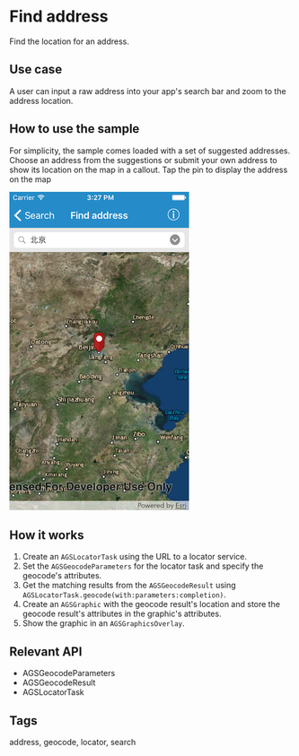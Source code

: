 # Find address

Find the location for an address.

## Use case

A user can input a raw address into your app's search bar and zoom to the address location.

## How to use the sample

For simplicity, the sample comes loaded with a set of suggested addresses. Choose an address from the suggestions or submit your own address to show its location on the map in a callout. Tap the pin to display the address on the map

![Find address sample](find-address.png)

## How it works

1. Create an `AGSLocatorTask` using the URL to a locator service.
2. Set the `AGSGeocodeParameters` for the locator task and specify the geocode's attributes.
3. Get the matching results from the `AGSGeocodeResult` using `AGSLocatorTask.geocode(with:parameters:completion)`.
4. Create an `AGSGraphic` with the geocode result's location and store the geocode result's attributes in the graphic's attributes.
5. Show the graphic in an `AGSGraphicsOverlay`.

## Relevant API

* AGSGeocodeParameters
* AGSGeocodeResult
* AGSLocatorTask

## Tags

address, geocode, locator, search
